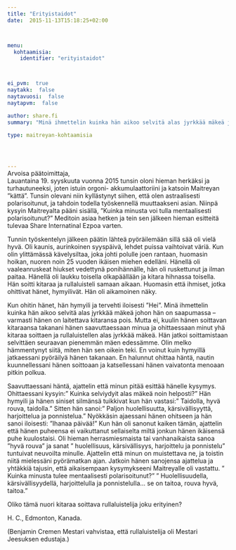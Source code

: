 ```yaml
---
title: "Erityistaidot"
date:  2015-11-13T15:18:25+02:00



menu:
  kohtaamisia:
    identifier: "erityistaidot"



ei_pvm:  true
naytakk:  false
naytavuosi:  false
naytapvm:  false

author: share.fi
summary: "Minä ihmettelin kuinka hän aikoo selvitä alas jyrkkää mäkeä johon hän on saapumassa – varmasti hänen on laitettava kitaransa pois. Mutta ei, kuulin hänen soittavan kitaraansa takanani hänen saavuttaessaan minua ja ohittaessaan minut yhä kitaraa soittaen ja rullaluistellen alas jyrkkää mäkeä."

type: maitreyan-kohtaamisia



 
---
```

<p style="margin-top:-15px;">Arvoisa päätoimittaja,<br>
Lauantaina 19. syyskuuta vuonna 2015 tunsin oloni hieman herkäksi ja turhautuneeksi, joten istuin orgoni- akkumulaattoriini ja katsoin Maitreyan ”kättä”. Tunsin olevani niin kyllästynyt siihen, että olen astraalisesti polarisoitunut, ja tahdoin todella työskennellä muuttaakseni asian. Niinpä kysyin Maitreyalta pääni sisällä, ”Kuinka minusta voi tulla mentaalisesti polarisoitunut?” Meditoin asiaa hetken ja tein sen jälkeen hieman esitteitä tulevaa Share Internatinal Ezpoa varten.</p>
<p>Tunnin työskentelyn jälkeen päätin lähteä pyöräilemään sillä sää oli vielä hyvä. Oli kaunis, aurinkoinen syyspäivä, lehdet puissa vaihtoivat väriä. Kun olin ylittämässä kävelysiltaa, joka johti polulle joen rantaan, huomasin hoikan, nuoren noin 25 vuoden ikäisen miehen edelläni. Hänellä oli vaaleanruskeat hiukset vedettynä ponihännälle, hän oli ruskettunut ja ilman paitaa. Hänellä oli laukku toisella olkapäällään ja kitara hihnassa toisella. Hän soitti kitaraa ja rullaluisteli samaan aikaan. Huomasin että ihmiset, jotka ohittivat hänet, hymyilivät. Hän oli aikamoinen näky.</p>
<p>Kun ohitin hänet, hän hymyili ja tervehti iloisesti ”Hei”. Minä ihmettelin kuinka hän aikoo selvitä alas jyrkkää mäkeä johon hän on saapumassa – varmasti hänen on laitettava kitaransa pois. Mutta ei, kuulin hänen soittavan kitaraansa takanani hänen saavuttaessaan minua ja ohittaessaan minut yhä kitaraa soittaen ja rullaluistellen alas jyrkkää mäkeä. Hän jatkoi soittamistaan selvittäen seuraavan pienemmän mäen edessämme. Olin melko hämmentynyt siitä, miten hän sen oikein teki. En voinut kuin hymyillä jatkaessani pyöräilyä hänen takanaan. En halunnut ohittaa häntä, nautin kuunnellessani hänen soittoaan ja katsellessani hänen vaivatonta menoaan pitkin polkua.</p>
<p>Saavuttaessani häntä, ajattelin että minun pitää esittää hänelle kysymys. Ohittaessani kysyin:” Kuinka selviydyit alas mäkeä noin helposti?” Hän hymyili ja hänen siniset silmänsä tuikkivat kun hän vastasi:” Taidolla, hyvä rouva, taidolla.” Sitten hän sanoi:” Paljon huolellisuutta, kärsivällisyyttä, harjoittelua ja ponnistelua.” Nyökkäsin ajaessani hänen ohitseen ja hän sanoi iloisesti: ”Ihanaa päivää!” Kun hän oli sanonut kaiken tämän, ajattelin että hänen puheensa ei vaikuttanut sellaiselta miltä jonkun hänen ikäisensä puhe kuulostaisi. Oli hieman herrasmiesmaista tai vanhanaikaista sanoa ”hyvä rouva” ja sanat ” huolellisuus, kärsivällisyys, harjoittelu ja ponnistelu” tuntuivat neuvoilta minulle. Ajattelin että minun on muistettava ne, ja toistin niitä mielessäni pyörämatkan ajan. Jatkoin hänen sanojensa ajattelua ja yhtäkkiä tajusin, että aikaisempaan kysymykseeni Maitreyalle oli vastattu. ” Kuinka minusta tulee mentaalisesti polarisoitunut?” ” Huolellisuudella, kärsivällisyydellä, harjoittelulla ja ponnistelulla… se on taitoa, rouva hyvä, taitoa.”</p>
<p>Oliko tämä nuori kitaraa soittava rullaluistelija joku erityinen?</p>
<p>H. C., Edmonton, Kanada.</p>
<p>(Benjamin Cremen Mestari vahvistaa, että rullaluistelija oli Mestari Jeesuksen edustaja.)</p>